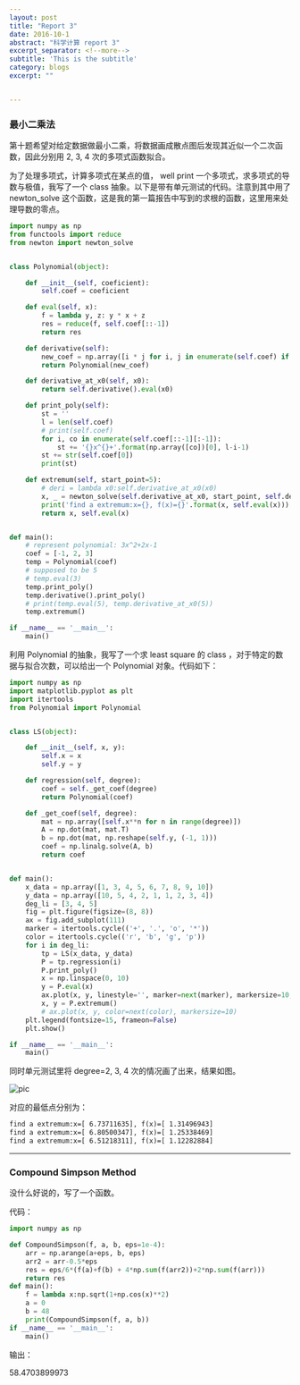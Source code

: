 ```yaml
---
layout: post
title: "Report 3"
date: 2016-10-1
abstract: "科学计算 report 3"
excerpt_separator: <!--more-->
subtitle: 'This is the subtitle'
category: blogs
excerpt: ""


---
```

<!-- ## Report 3 -->

### 最小二乘法

第十题希望对给定数据做最小二乘，将数据画成散点图后发现其近似一个二次函数，因此分别用 2, 3, 4 次的多项式函数拟合。

为了处理多项式，计算多项式在某点的值， well print 一个多项式，求多项式的导数与极值，我写了一个 class 抽象。以下是带有单元测试的代码。注意到其中用了 newton_solve 这个函数，这是我的第一篇报告中写到的求根的函数，这里用来处理导数的零点。

```python
import numpy as np
from functools import reduce
from newton import newton_solve


class Polynomial(object):

    def __init__(self, coeficient):
        self.coef = coeficient

    def eval(self, x):
        f = lambda y, z: y * x + z
        res = reduce(f, self.coef[::-1])
        return res

    def derivative(self):
        new_coef = np.array([i * j for i, j in enumerate(self.coef) if i != 0])
        return Polynomial(new_coef)

    def derivative_at_x0(self, x0):
        return self.derivative().eval(x0)

    def print_poly(self):
        st = ''
        l = len(self.coef)
        # print(self.coef)
        for i, co in enumerate(self.coef[::-1][:-1]):
            st += '{}x^{}+'.format(np.array([co])[0], l-i-1)
        st += str(self.coef[0])        
        print(st)

    def extremum(self, start_point=5):
        # deri = lambda x0:self.derivative_at_x0(x0)
        x, _ = newton_solve(self.derivative_at_x0, start_point, self.derivative().derivative_at_x0)
        print('find a extremum:x={}, f(x)={}'.format(x, self.eval(x)))
        return x, self.eval(x)


def main():
    # represent polynomial: 3x^2+2x-1
    coef = [-1, 2, 3]
    temp = Polynomial(coef)
    # supposed to be 5
    # temp.eval(3)
    temp.print_poly()
    temp.derivative().print_poly()
    # print(temp.eval(5), temp.derivative_at_x0(5))
    temp.extremum()

if __name__ == '__main__':
    main()

```

利用 Polynomial 的抽象，我写了一个求 least square 的 class ，对于特定的数据与拟合次数，可以给出一个 Polynomial 对象。代码如下：

``` python
import numpy as np
import matplotlib.pyplot as plt
import itertools
from Polynomial import Polynomial


class LS(object):

    def __init__(self, x, y):
        self.x = x
        self.y = y

    def regression(self, degree):
        coef = self._get_coef(degree)
        return Polynomial(coef)

    def _get_coef(self, degree):
        mat = np.array([self.x**n for n in range(degree)])
        A = np.dot(mat, mat.T)
        b = np.dot(mat, np.reshape(self.y, (-1, 1)))
        coef = np.linalg.solve(A, b)
        return coef


def main():
    x_data = np.array([1, 3, 4, 5, 6, 7, 8, 9, 10])
    y_data = np.array([10, 5, 4, 2, 1, 1, 2, 3, 4])
    deg_li = [3, 4, 5]
    fig = plt.figure(figsize=(8, 8))
    ax = fig.add_subplot(111)
    marker = itertools.cycle(('+', '.', 'o', '*'))
    color = itertools.cycle(('r', 'b', 'g', 'p'))
    for i in deg_li:
        tp = LS(x_data, y_data)
        P = tp.regression(i)
        P.print_poly()
        x = np.linspace(0, 10)
        y = P.eval(x)
        ax.plot(x, y, linestyle='', marker=next(marker), markersize=10, label=r'$degree={}$'.format(i-1), color='r')
        x, y = P.extremum()
        # ax.plot(x, y, color=next(color), markersize=10)
    plt.legend(fontsize=15, frameon=False)
    plt.show()

if __name__ == '__main__':
    main()

```



同时单元测试里将 degree=2, 3, 4 次的情况画了出来，结果如图。



![pic](http://ww2.sinaimg.cn/large/0061BuRPgw1fb4ivm5e4xj30gb0gamy5.jpg)



对应的最低点分别为：

``` latex
find a extremum:x=[ 6.73711635], f(x)=[ 1.31496943]
find a extremum:x=[ 6.80500347], f(x)=[ 1.25338469]
find a extremum:x=[ 6.51218311], f(x)=[ 1.12282884]
```

---

### Compound Simpson Method

没什么好说的，写了一个函数。

代码：

```python
import numpy as np

def CompoundSimpson(f, a, b, eps=1e-4):
    arr = np.arange(a+eps, b, eps)
    arr2 = arr-0.5*eps
    res = eps/6*(f(a)+f(b) + 4*np.sum(f(arr2))+2*np.sum(f(arr)))
    return res
def main():
    f = lambda x:np.sqrt(1+np.cos(x)**2)
    a = 0
    b = 48
    print(CompoundSimpson(f, a, b))
if __name__ == '__main__':
    main()
```

输出：

58.4703899973

